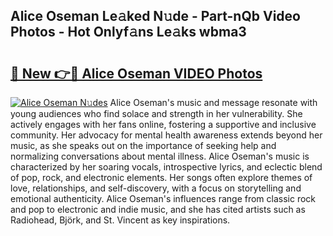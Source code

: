 ## Alice Oseman Le𝚊ked N𝚞de - Part-nQb Video Photos - Hot Onlyf𝚊ns Le𝚊ks wbma3

# <h2><a href="http://ab2431.deff.icu/?id=Alice+Oseman">🔗 New 👉🔴 Alice Oseman VIDEO Photos</a></h2>

[![Alice Oseman N𝚞des](https://i.imgur.com/rIISA9y.gif)](http://ab2431.deff.icu/?id=Alice+Oseman)
Alice Oseman's music and message resonate with young audiences who find solace and strength in her vulnerability. She actively engages with her fans online, fostering a supportive and inclusive community. Her advocacy for mental health awareness extends beyond her music, as she speaks out on the importance of seeking help and normalizing conversations about mental illness. Alice Oseman's music is characterized by her soaring vocals, introspective lyrics, and eclectic blend of pop, rock, and electronic elements. Her songs often explore themes of love, relationships, and self-discovery, with a focus on storytelling and emotional authenticity. Alice Oseman's influences range from classic rock and pop to electronic and indie music, and she has cited artists such as Radiohead, Björk, and St. Vincent as key inspirations.
